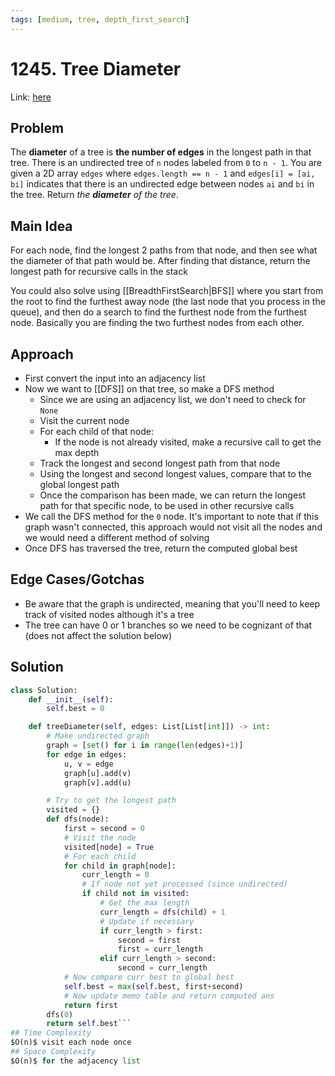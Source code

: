 ```yaml
---
tags: [medium, tree, depth_first_search]
---
```

# 1245. Tree Diameter
Link: [here](https://leetcode.com/problems/tree-diameter/description/)
## Problem
The **diameter** of a tree is **the number of edges** in the longest path in that tree.
There is an undirected tree of `n` nodes labeled from `0` to `n - 1`. You are given a 2D array `edges` where `edges.length == n - 1` and `edges[i] = [ai, bi]` indicates that there is an undirected edge between nodes `ai` and `bi` in the tree.
Return _the **diameter** of the tree_.
## Main Idea
For each node, find the longest 2 paths from that node, and then see what the diameter of that path would be. After finding that distance, return the longest path for recursive calls in the stack

You could also solve using [[BreadthFirstSearch|BFS]] where you start from the root to find the furthest away node (the last node that you process in the queue), and then do a search to find the furthest node from the furthest node. Basically you are finding the two furthest nodes from each other. 
## Approach
- First convert the input into an adjacency list 
- Now we want to [[DFS]] on that tree, so make a DFS method
	- Since we are using an adjacency list, we don't need to check for `None`
	- Visit the current node
	- For each child of that node:
		- If the node is not already visited, make a recursive call to get the max depth
	- Track the longest and second longest path from that node
	- Using the longest and second longest values, compare that to the global longest path
	- Once the comparison has been made, we can return the longest path for that specific node, to be used in other recursive calls
- We call the DFS method for the `0` node. It's important to note that if this graph wasn't connected, this approach would not visit all the nodes and we would need a different method of solving
- Once DFS has traversed the tree, return the computed global best
## Edge Cases/Gotchas 
- Be aware that the graph is undirected, meaning that you'll need to keep track of visited nodes although it's a tree
- The tree can have 0 or 1 branches so we need to be cognizant of that (does not affect the solution below)
## Solution
```python 
class Solution:
    def __init__(self):
        self.best = 0

    def treeDiameter(self, edges: List[List[int]]) -> int:
        # Make undirected graph
        graph = [set() for i in range(len(edges)+1)]
        for edge in edges:
            u, v = edge
            graph[u].add(v)
            graph[v].add(u)

        # Try to get the longest path
        visited = {}
        def dfs(node):
            first = second = 0
            # Visit the node
            visited[node] = True
            # For each child
            for child in graph[node]:
                curr_length = 0
                # If node not yet processed (since undirected)
                if child not in visited:
                    # Get the max length
                    curr_length = dfs(child) + 1
                    # Update if necessary 
                    if curr_length > first:
                        second = first
                        first = curr_length
                    elif curr_length > second:
                        second = curr_length
            # Now compare curr best to global best
            self.best = max(self.best, first+second)
            # Now update memo table and return computed ans
            return first
        dfs(0) 
        return self.best```
## Time Complexity
$O(n)$ visit each node once
## Space Complexity
$O(n)$ for the adjacency list 
